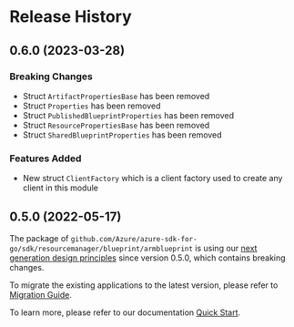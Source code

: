 # Release History

## 0.6.0 (2023-03-28)
### Breaking Changes

- Struct `ArtifactPropertiesBase` has been removed
- Struct `Properties` has been removed
- Struct `PublishedBlueprintProperties` has been removed
- Struct `ResourcePropertiesBase` has been removed
- Struct `SharedBlueprintProperties` has been removed

### Features Added

- New struct `ClientFactory` which is a client factory used to create any client in this module


## 0.5.0 (2022-05-17)

The package of `github.com/Azure/azure-sdk-for-go/sdk/resourcemanager/blueprint/armblueprint` is using our [next generation design principles](https://azure.github.io/azure-sdk/general_introduction.html) since version 0.5.0, which contains breaking changes.

To migrate the existing applications to the latest version, please refer to [Migration Guide](https://aka.ms/azsdk/go/mgmt/migration).

To learn more, please refer to our documentation [Quick Start](https://aka.ms/azsdk/go/mgmt).